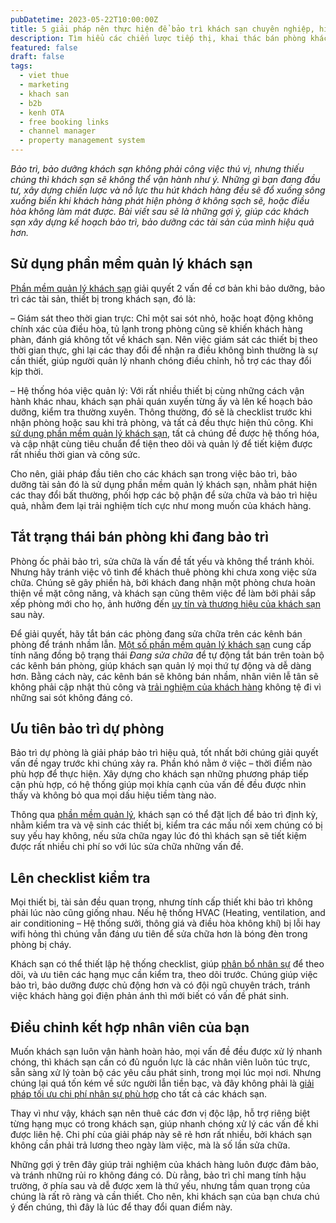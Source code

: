 ```yaml
---
pubDatetime: 2023-05-22T10:00:00Z
title: 5 giải pháp nên thực hiện để bảo trì khách sạn chuyên nghiệp, hiệu quả hơn
description: Tìm hiểu các chiến lược tiếp thị, khai thác bán phòng khách sạn hiệu quả trong chuỗi bài viết sau của nhavantuonglai để áp dụng và đem lại hiệu quả thiết thực cho giải pháp của bạn.
featured: false
draft: false
tags:
  - viet thue
  - marketing
  - khach san
  - b2b
  - kenh OTA
  - free booking links
  - channel manager
  - property management system
---
```


_Bảo trì, bảo dưỡng khách sạn không phải công việc thú vị, nhưng thiếu chúng thì khách sạn sẽ không thể vận hành như ý. Những gì bạn đang đầu tư, xây dựng chiến lược và nỗ lực thu hút khách hàng đều sẽ đổ xuống sông xuống biển khi khách hàng phát hiện phòng ở không sạch sẽ, hoặc điều hòa không làm mát được. Bài viết sau sẽ là những gợi ý, giúp các khách sạn xây dựng kế hoạch bảo trì, bảo dưỡng các tài sản của mình hiệu quả hơn._

## Sử dụng phần mềm quản lý khách sạn

[Phần mềm quản lý khách sạn](https://nhavantuonglai.com/posts/) giải quyết 2 vấn đề cơ bản khi bảo dưỡng, bảo trì các tài sản, thiết bị trong khách sạn, đó là:

– Giám sát theo thời gian trực: Chỉ một sai sót nhỏ, hoặc hoạt động không chính xác của điều hòa, tủ lạnh trong phòng cũng sẽ khiến khách hàng phàn, đánh giá không tốt về khách sạn. Nên việc giám sát các thiết bị theo thời gian thực, ghi lại các thay đổi để nhận ra điều không bình thường là sự cần thiết, giúp người quản lý nhanh chóng điều chỉnh, hỗ trợ các thay đổi kịp thời.

– Hệ thống hóa việc quản lý: Với rất nhiều thiết bị cùng những cách vận hành khác nhau, khách sạn phải quán xuyến từng ấy và lên kế hoạch bảo dưỡng, kiểm tra thường xuyên. Thông thường, đó sẽ là checklist trước khi nhận phòng hoặc sau khi trả phòng, và tất cả đều thực hiện thủ công. Khi [sử dụng phần mềm quản lý khách sạn](https://nhavantuonglai.com/posts/nhung-loi-ich-cua-phan-mem-quan-ly-khach-san-dua-tren-dam-may-dem-den-cho-cac-khach-san), tất cả chúng đề được hệ thống hóa, và cập nhật cùng tiêu chuẩn để tiện theo dõi và quản lý để tiết kiệm được rất nhiều thời gian và công sức.

Cho nên, giải pháp đầu tiên cho các khách sạn trong việc bảo trì, bảo dưỡng tài sản đó là sử dụng phần mềm quản lý khách sạn, nhằm phát hiện các thay đổi bất thường, phối hợp các bộ phận để sửa chữa và bảo trì hiệu quả, nhằm đem lại trải nghiệm tích cực như mong muốn của khách hàng.

## Tắt trạng thái bán phòng khi đang bảo trì

Phòng ốc phải bảo trì, sửa chữa là vấn đề tất yếu và không thể tránh khỏi. Nhưng hãy tránh việc vô tình để khách thuê phòng khi chưa xong việc sửa chữa. Chúng sẽ gây phiền hà, bởi khách đang nhận một phòng chưa hoàn thiện về mặt công năng, và khách sạn cũng thêm việc để làm bởi phải sắp xếp phòng mới cho họ, ảnh hưởng đến [uy tín và thương hiệu của khách sạn](https://nhavantuonglai.com/posts/) sau này.

Để giải quyết, hãy tắt bán các phòng đang sửa chữa trên các kênh bán phòng để tránh nhầm lẫn. [Một số phần mềm quản lý khách sạn](https://nhavantuonglai.com/posts/) cung cấp tính năng đồng bộ trạng thái _Đang sửa chữa_ để tự động tắt bán trên toàn bộ các kênh bán phòng, giúp khách sạn quản lý mọi thứ tự động và dễ dàng hơn. Bằng cách này, các kênh bán sẽ không bán nhầm, nhân viên lễ tân sẽ không phải cập nhật thủ công và [trải nghiệm của khách hàng](https://nhavantuonglai.com/posts/) không tệ đi vì những sai sót không đáng có.

## Ưu tiên bảo trì dự phòng

Bảo trì dự phòng là giải pháp bảo trì hiệu quả, tốt nhất bởi chúng giải quyết vấn đề ngay trước khi chúng xảy ra. Phần khó nằm ở việc – thời điểm nào phù hợp để thực hiện. Xây dựng cho khách sạn những phương pháp tiếp cận phù hợp, có hệ thống giúp mọi khía cạnh của vấn đề đều được nhìn thấy và không bỏ qua mọi dấu hiệu tiềm tàng nào.

Thông qua [phần mềm quản lý](https://nhavantuonglai.com/posts/), khách sạn có thể đặt lịch để bảo trì định kỳ, nhằm kiểm tra và vệ sinh các thiết bị, kiểm tra các mấu nối xem chúng có bị suy yếu hay không, nếu sửa chữa ngay lúc đó thì khách sạn sẽ tiết kiệm được rất nhiều chi phí so với lúc sửa chữa những vấn đề.

## Lên checklist kiểm tra

Mọi thiết bị, tài sản đều quan trọng, nhưng tính cấp thiết khi bảo trì không phải lúc nào cũng giống nhau. Nếu hệ thống HVAC (Heating, ventilation, and air conditioning – Hệ thống sưởi, thông giá và điều hòa không khí) bị lỗi hay wifi hỏng thì chúng vẫn đáng ưu tiên để sửa chữa hơn là bóng đèn trong phòng bị cháy.

Khách sạn có thể thiết lập hệ thống checklist, giúp [phân bổ nhân sự](https://nhavantuonglai.com/posts/) để theo dõi, và ưu tiên các hạng mục cần kiểm tra, theo dõi trước. Chúng giúp việc bảo trì, bảo dưỡng được chủ động hơn và có đội ngũ chuyên trách, tránh việc khách hàng gọi điện phản ánh thì mới biết có vấn đề phát sinh.

## Điều chỉnh kết hợp nhân viên của bạn

Muốn khách sạn luôn vận hành hoàn hảo, mọi vấn đề đều được xử lý nhanh chóng, thì khách sạn cần có đủ nguồn lực là các nhân viên luôn túc trực, sẵn sàng xử lý toàn bộ các yêu cầu phát sinh, trong mọi lúc mọi nơi. Nhưng chúng lại quá tốn kém về sức người lẫn tiền bạc, và đây không phải là [giải pháp tối ưu chi phí nhân sự phù hợp](https://nhavantuonglai.com/posts/lam-the-nao-de-giam-chi-phi-lao-dong-cho-nha-hang-cua-ban) cho tất cả các khách sạn.

Thay vì như vậy, khách sạn nên thuê các đơn vị độc lập, hỗ trợ riêng biệt từng hạng mục có trong khách sạn, giúp nhanh chóng xử lý các vấn đề khi được liên hệ. Chi phí của giải pháp này sẽ rẻ hơn rất nhiều, bởi khách sạn không cần phải trả lương theo ngày làm việc, mà là số lần sửa chữa.

Những gợi ý trên đây giúp trải nghiệm của khách hàng luôn được đảm bảo, và tránh những rủi ro không đáng có. Dù rằng, bảo trì chỉ mang tính hậu trường, ở phía sau và dễ được xem là thứ yếu, nhưng tầm quan trọng của chúng là rất rõ ràng và cần thiết. Cho nên, khi khách sạn của bạn chưa chú ý đến chúng, thì đây là lúc để thay đổi quan điểm này.
